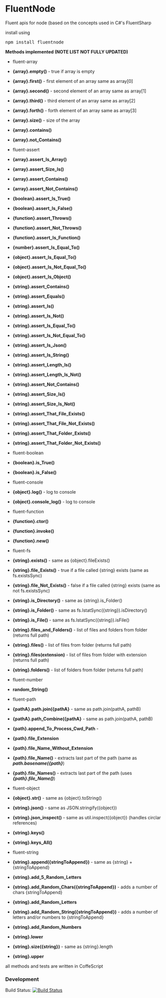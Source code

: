 FluentNode
==========

Fluent apis for node (based on the concepts used in C#'s FluentSharp

install using
<pre>npm install fluentnode</pre>

**Methods implemented (NOTE LIST NOT FULLY UPDATED)**

* fluent-array
 * **{array}.empty()**  - true if array is empty
 * **{array}.first()**  - first element of an array same as array[0]
 * **{array}.second()** - second element of an array same as array[1]
 * **{array}.third()**  - third element of an array same as array[2]
 * **{array}.forth()**  - forth element of an array same as array[3]
 * **{array}.size()**   - size  of the array
 * **{array}.contains()**
 * **{array}.not_Contains()**

* fluent-assert
 * **{array}.assert_Is_Array()**
 * **{array}.assert_Size_Is()**
 * **{array}.assert_Contains()**
 * **{array}.assert_Not_Contains()**

 * **{boolean}.assert_Is_True()**
 * **{boolean}.assert_Is_False()**

 * **{function}.assert_Throws()**
 * **{function}.assert_Not_Throws()**
 * **{function}.assert_Is_Function()**

 * **{number}.assert_Is_Equal_To()**

 * **{object}.assert_Is_Equal_To()**
 * **{object}.assert_Is_Not_Equal_To()**
 * **{object}.assert_Is_Object()**

 * **{string}.assert_Contains()**
 * **{string}.assert_Equals()**
 * **{string}.assert_Is()**
 * **{string}.assert_Is_Not()**
 * **{string}.assert_Is_Equal_To()**
 * **{string}.assert_Is_Not_Equal_To()**
 * **{string}.assert_Is_Json()**
 * **{string}.assert_Is_String()**
 * **{string}.assert_Length_Is()**
 * **{string}.assert_Length_Is_Not()**
 * **{string}.assert_Not_Contains()**
 * **{string}.assert_Size_Is()**
 * **{string}.assert_Size_Is_Not()**
 * **{string}.assert_That_File_Exists()**
 * **{string}.assert_That_File_Not_Exists()**
 * **{string}.assert_That_Folder_Exists()**
 * **{string}.assert_That_Folder_Not_Exists()**

* fluent-boolean
 * **{boolean}.is_True()**
 * **{boolean}.is_False()**

* fluent-console
 * **{object}.log()**          - log to console
 * **{object}.console_log()**  - log to console

* fluent-function
 * **{function}.ctor()**
 * **{function}.invoke()**
 * **{function}.new()**
 
* fluent-fs
 * **{string}.exists()**            - same as {object}.fileExists()
 * **{string}.file_Exists()**       - true if a file called {string} exists (same as fs.existsSync)
 * **{string}.file_Not_Exists()**   - false if a file called {string} exists (same as not fs.existsSync)
 * **{string}.is_Directory()**      - same as {string}.is_Folder()
 * **{string}.is_Folder()**         - same as fs.lstatSync({string}).isDirectory()
 * **{string}.is_File()**           - same as fs.lstatSync({string}).isFile()
 * **{string}.files_and_Folders()** - list of files and folders from folder (returns full path)
 * **{string}.files()**             - list of files from folder (returns full path)
 * **{string}.files(extension)**    - list of files from folder with extension (returns full path)
 * **{string}.folders()**           - list of folders from folder (returns full path)

* fluent-number
 * **random_String()**

* fluent-path
 * **{pathA}.path.join({pathA}**   - same as path.join(pathA, pathB)
 * **{pathA}.path_Combine({pathA}** - same as path.join(pathA, pathB)
 * **{path}.append_To_Process_Cwd_Path** -
 * **{path}.file_Extension**
 * **{path}.file_Name_Without_Extension**
 * **{path}.file_Name()** - extracts last part of the path (same as ***path.basename({path}***)
 * **{path}.file_Names()** - extracts last part of the path (uses ***{path}.file_Name()***)

* fluent-object
 * **{object}.str()**          - same as {object}.toString()
 * **{string}.json()**         - same as JSON.stringify({object})
 * **{string}.json_inspect()** - same as util.inspect({object})   (handles circlar references)
 * **{string}.keys()**
 * **{string}.keys_All()**
 
 * fluent-string
 * **{string}.append({stringToAppend})**              - same as {string} + {stringToAppend}
 * **{string}.add_5_Random_Letters**
 * **{string}.add_Random_Chars({stringToAppend})**    - adds a number of chars {stringToAppend}
 * **{string}.add_Random_Letters**
 * **{string}.add_Random_String({stringToAppend})**   - adds a number of letters and/or numbers to {stringToAppend}
 * **{string}.add_Random_Numbers**
 * **{string}.lower**
 * **{string}.size({string})**                        - same as {string}.length
 * **{string}.upper**

all methods and tests are written in CoffeScript

### Development

Build Status: [![Build Status](https://travis-ci.org/o2platform/fluentnode.svg?branch=master)](https://travis-ci.org/o2platform/fluentnode)
